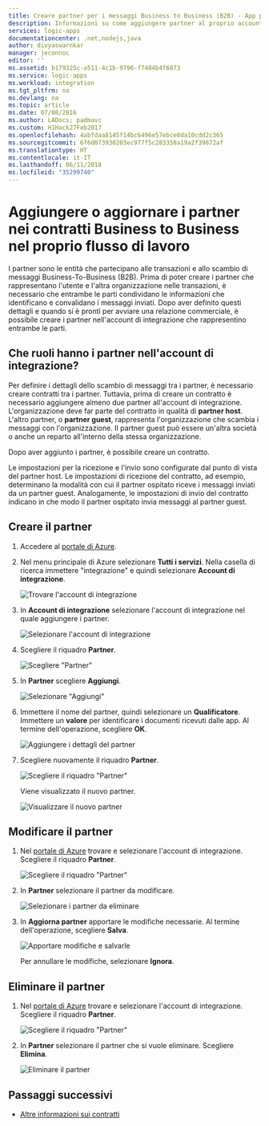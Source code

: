 ```yaml
---
title: Creare partner per i messaggi Business to Business (B2B) - App per la logica di Azure | Documentazione Microsoft
description: Informazioni su come aggiungere partner al proprio account di integrazione con Enterprise Integration Pack e App per la logica
services: logic-apps
documentationcenter: .net,nodejs,java
author: divyaswarnkar
manager: jeconnoc
editor: ''
ms.assetid: b179325c-a511-4c1b-9796-f7484b4f6873
ms.service: logic-apps
ms.workload: integration
ms.tgt_pltfrm: na
ms.devlang: na
ms.topic: article
ms.date: 07/08/2016
ms.author: LADocs; padmavc
ms.custom: H1Hack27Feb2017
ms.openlocfilehash: 4abfdaa8145f14bc6496e57ebce0da10cdd2c365
ms.sourcegitcommit: 6f6d073930203ec977f5c283358a19a2f39872af
ms.translationtype: HT
ms.contentlocale: it-IT
ms.lasthandoff: 06/11/2018
ms.locfileid: "35299740"
---
```

# <a name="add-or-update-partners-in-business-to-business-agreements-in-your-workflow"></a>Aggiungere o aggiornare i partner nei contratti Business to Business nel proprio flusso di lavoro

I partner sono le entità che partecipano alle transazioni e allo scambio di messaggi Business-To-Business (B2B). Prima di poter creare i partner che rappresentano l'utente e l'altra organizzazione nelle transazioni, è necessario che entrambe le parti condividano le informazioni che identificano e convalidano i messaggi inviati. Dopo aver definito questi dettagli e quando si è pronti per avviare una relazione commerciale, è possibile creare i partner nell'account di integrazione che rappresentino entrambe le parti.

## <a name="what-roles-do-partners-play-in-your-integration-account"></a>Che ruoli hanno i partner nell'account di integrazione?

Per definire i dettagli dello scambio di messaggi tra i partner, è necessario creare contratti tra i partner. Tuttavia, prima di creare un contratto è necessario aggiungere almeno due partner all'account di integrazione. L'organizzazione deve far parte del contratto in qualità di **partner host**. L'altro partner, o **partner guest**, rappresenta l'organizzazione che scambia i messaggi con l'organizzazione. Il partner guest può essere un'altra società o anche un reparto all'interno della stessa organizzazione.

Dopo aver aggiunto i partner, è possibile creare un contratto.

Le impostazioni per la ricezione e l'invio sono configurate dal punto di vista del partner host. Le impostazioni di ricezione del contratto, ad esempio, determinano la modalità con cui il partner ospitato riceve i messaggi inviati da un partner guest. Analogamente, le impostazioni di invio del contratto indicano in che modo il partner ospitato invia messaggi al partner guest.

## <a name="create-partner"></a>Creare il partner

1. Accedere al [portale di Azure](https://portal.azure.com).

2. Nel menu principale di Azure selezionare **Tutti i servizi**. Nella casella di ricerca immettere "integrazione" e quindi selezionare **Account di integrazione**.

   ![Trovare l'account di integrazione](./media/logic-apps-enterprise-integration-partners/account-1.png)

3. In **Account di integrazione** selezionare l'account di integrazione nel quale aggiungere i partner.

   ![Selezionare l'account di integrazione](./media/logic-apps-enterprise-integration-partners/account-2.png)

4. Scegliere il riquadro **Partner**.

   ![Scegliere "Partner"](./media/logic-apps-enterprise-integration-partners/partner-1.png)

5. In **Partner** scegliere **Aggiungi**.

   ![Selezionare "Aggiungi"](./media/logic-apps-enterprise-integration-partners/partner-2.png)

6. Immettere il nome del partner, quindi selezionare un **Qualificatore**. Immettere un **valore** per identificare i documenti ricevuti dalle app. Al termine dell'operazione, scegliere **OK**.

   ![Aggiungere i dettagli del partner](./media/logic-apps-enterprise-integration-partners/partner-3.png)

7. Scegliere nuovamente il riquadro **Partner**.

   ![Scegliere il riquadro "Partner"](./media/logic-apps-enterprise-integration-partners/partner-5.png)

   Viene visualizzato il nuovo partner. 

   ![Visualizzare il nuovo partner](./media/logic-apps-enterprise-integration-partners/partner-6.png)

## <a name="edit-partner"></a>Modificare il partner

1. Nel [portale di Azure](https://portal.azure.com) trovare e selezionare l'account di integrazione. Scegliere il riquadro **Partner**.

   ![Scegliere il riquadro "Partner"](./media/logic-apps-enterprise-integration-partners/edit.png)

2. In **Partner** selezionare il partner da modificare.

   ![Selezionare i partner da eliminare](./media/logic-apps-enterprise-integration-partners/edit-1.png)

3. In **Aggiorna partner** apportare le modifiche necessarie.
Al termine dell'operazione, scegliere **Salva**. 

   ![Apportare modifiche e salvarle](./media/logic-apps-enterprise-integration-partners/edit-2.png)

   Per annullare le modifiche, selezionare **Ignora**.

## <a name="delete-partner"></a>Eliminare il partner

1. Nel [portale di Azure](https://portal.azure.com) trovare e selezionare l'account di integrazione. Scegliere il riquadro **Partner**.

   ![Scegliere il riquadro "Partner"](./media/logic-apps-enterprise-integration-partners/delete.png)

2. In **Partner** selezionare il partner che si vuole eliminare.
Scegliere **Elimina**.

   ![Eliminare il partner](./media/logic-apps-enterprise-integration-partners/delete-1.png)

## <a name="next-steps"></a>Passaggi successivi

* [Altre informazioni sui contratti](../logic-apps/logic-apps-enterprise-integration-agreements.md "Informazioni sui contratti di Enterprise Integration")  

